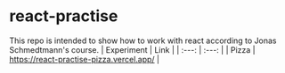 # react-practise
This repo is intended to show how to work with react according to Jonas Schmedtmann's course.
| Experiment | Link  | 
| :---:   | :---: |
| Pizza | https://react-practise-pizza.vercel.app/   |
